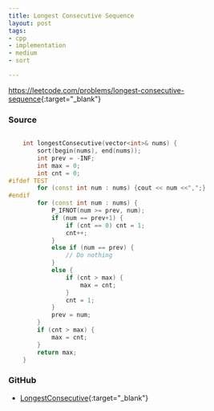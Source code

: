 ```yaml
---
title: Longest Consecutive Sequence
layout: post
tags:
- cpp
- implementation
- medium
- sort

---
```


<https://leetcode.com/problems/longest-consecutive-sequence>{:target="_blank"}

### Source

```cpp

    int longestConsecutive(vector<int>& nums) {
        sort(begin(nums), end(nums));
        int prev = -INF;
        int max = 0;
        int cnt = 0;
#ifdef TEST
        for (const int num : nums) {cout << num <<",";}
#endif
        for (const int num : nums) {
            P_IFNOT(num >= prev, num);
            if (num == prev+1) {
                if (cnt == 0) cnt = 1;
                cnt++;
            }
            else if (num == prev) {
                // Do nothing
            }
            else {
                if (cnt > max) {
                    max = cnt;
                }
                cnt = 1;
            }
            prev = num;
        }
        if (cnt > max) {
            max = cnt;
        }
        return max;
    }

```

### GitHub

- [LongestConsecutive](<https://github.com/coolwindjo/algoguru/tree/master/_posts/Done/LongestConsecutive>){:target="_blank"}
